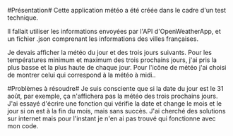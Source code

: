 #Présentation#
Cette application météo a été créée dans le cadre d'un test technique.

Il fallait utiliser les informations envoyées par l'API d'OpenWeatherApp, et un fichier .json comprenant les informations des villes françaises.

Je devais afficher la météo du jour et des trois jours suivants.
Pour les températures minimum et maximum des trois prochains jours, j'ai pris la plus basse et la plus haute de chaque jour. Pour l'icône de météo j'ai choisi de montrer celui qui correspond à la météo à midi..

#Problèmes à résoudre#
Je suis consciente que si la date du jour est le 31 août, par exemple, ça n'affichera pas la météo des trois prochains jours. J'ai essayé d'écrire une fonction qui vérifie la date et change le mois et le jour si on est à la fin du mois, mais sans succès. J'ai cherché des solutions sur internet mais pour l'instant je n'en ai pas trouvé qui fonctionne avec mon code.